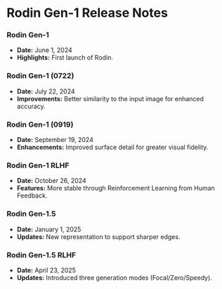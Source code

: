 # Rodin Gen-1 Release Notes

### Rodin Gen-1
- **Date:** June 1, 2024
- **Highlights:** First launch of Rodin.

### Rodin Gen-1 (0722)
- **Date:** July 22, 2024
- **Improvements:** Better similarity to the input image for enhanced accuracy.

### Rodin Gen-1 (0919)
- **Date:** September 19, 2024
- **Enhancements:** Improved surface detail for greater visual fidelity.

### Rodin Gen-1 RLHF
- **Date:** October 26, 2024
- **Features:** More stable through Reinforcement Learning from Human Feedback.

### Rodin Gen-1.5
- **Date:** January 1, 2025
- **Updates:** New representation to support sharper edges.

### Rodin Gen-1.5 RLHF
- **Date:** April 23, 2025
- **Updates:** Introduced three generation modes (Focal/Zero/Speedy).